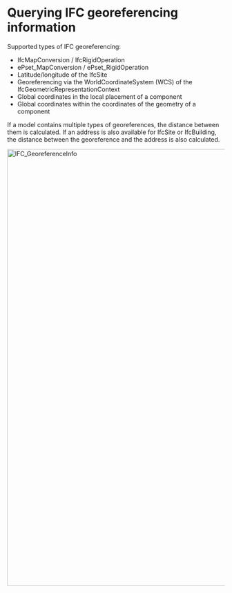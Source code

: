 # Querying IFC georeferencing information

Supported types of IFC georeferencing:
- IfcMapConversion / IfcRigidOperation
- ePset_MapConversion / ePset_RigidOperation
- Latitude/longitude of the IfcSite
- Georeferencing via the WorldCoordinateSystem (WCS) of the IfcGeometricRepresentationContext
- Global coordinates in the local placement of a component
- Global coordinates within the coordinates of the geometry of a component

If a model contains multiple types of georeferences, the distance between them is calculated.
If an address is also available for IfcSite or IfcBuilding, the distance between the georeference and the address is also calculated.

<img width="854" height="1011" alt="IFC_GeoreferenceInfo" src="https://github.com/user-attachments/assets/edf538b2-598f-4705-8f49-89061ec6648c" />
